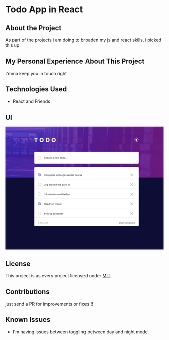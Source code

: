 # Todo App in React

## About the Project

As part of the projects i am doing to broaden my js and react skills, i picked this up.

## My Personal Experience About This Project

I'mma keep you in touch right

## Technologies Used

- React and Friends

## UI

![image](./src/final/Capture.PNG)

## License

This project is as every project licensed under [MIT](LICENSE).

## Contributions

just send a PR for improvements or fixes!!!

## Known Issues

- I'm having issues between toggling between day and night mode.
